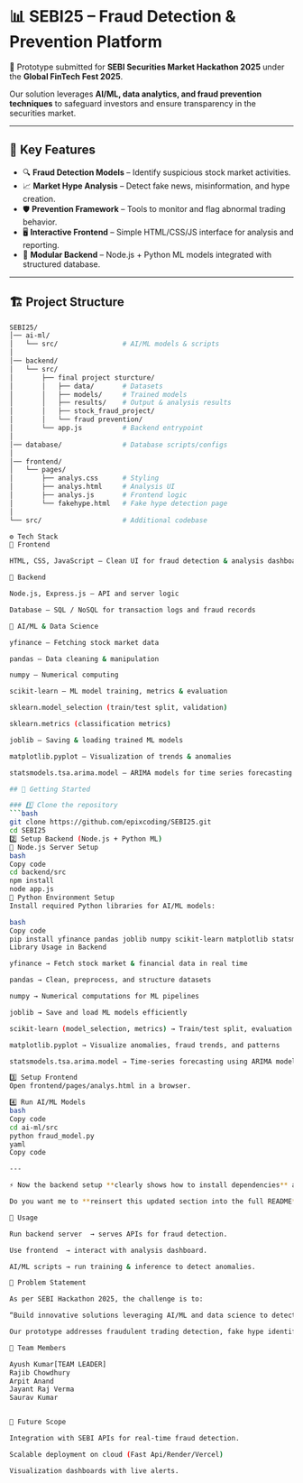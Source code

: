 # 📊 SEBI25 – Fraud Detection & Prevention Platform  

🚀 Prototype submitted for **SEBI Securities Market Hackathon 2025** under the **Global FinTech Fest 2025**.  

Our solution leverages **AI/ML, data analytics, and fraud prevention techniques** to safeguard investors and ensure transparency in the securities market.  

---

## 🌟 Key Features  
- 🔍 **Fraud Detection Models** – Identify suspicious stock market activities.  
- 📈 **Market Hype Analysis** – Detect fake news, misinformation, and hype creation.  
- 🛡 **Prevention Framework** – Tools to monitor and flag abnormal trading behavior.  
- 🖥 **Interactive Frontend** – Simple HTML/CSS/JS interface for analysis and reporting.  
- 📂 **Modular Backend** – Node.js + Python ML models integrated with structured database.  

---

## 🏗️ Project Structure  
```bash
SEBI25/
│── ai-ml/
│   └── src/                # AI/ML models & scripts
│
│── backend/
│   └── src/
│       ├── final project sturcture/
│       │   ├── data/       # Datasets
│       │   ├── models/     # Trained models
│       │   ├── results/    # Output & analysis results
│       │   ├── stock_fraud_project/
│       │   └── fraud prevention/
│       └── app.js          # Backend entrypoint
│
│── database/               # Database scripts/configs
│
│── frontend/
│   └── pages/
│       ├── analys.css      # Styling
│       ├── analys.html     # Analysis UI
│       ├── analys.js       # Frontend logic
│       └── fakehype.html   # Fake hype detection page
│
└── src/                    # Additional codebase

⚙️ Tech Stack
🔹 Frontend

HTML, CSS, JavaScript – Clean UI for fraud detection & analysis dashboards

🔹 Backend

Node.js, Express.js – API and server logic

Database – SQL / NoSQL for transaction logs and fraud records

🔹 AI/ML & Data Science

yfinance – Fetching stock market data

pandas – Data cleaning & manipulation

numpy – Numerical computing

scikit-learn – ML model training, metrics & evaluation

sklearn.model_selection (train/test split, validation)

sklearn.metrics (classification metrics)

joblib – Saving & loading trained ML models

matplotlib.pyplot – Visualization of trends & anomalies

statsmodels.tsa.arima.model – ARIMA models for time series forecasting

## 🚀 Getting Started  

### 1️⃣ Clone the repository  
```bash
git clone https://github.com/epixcoding/SEBI25.git
cd SEBI25
2️⃣ Setup Backend (Node.js + Python ML)
🔹 Node.js Server Setup
bash
Copy code
cd backend/src
npm install
node app.js
🔹 Python Environment Setup
Install required Python libraries for AI/ML models:

bash
Copy code
pip install yfinance pandas joblib numpy scikit-learn matplotlib statsmodels
Library Usage in Backend

yfinance → Fetch stock market & financial data in real time

pandas → Clean, preprocess, and structure datasets

numpy → Numerical computations for ML pipelines

joblib → Save and load ML models efficiently

scikit-learn (model_selection, metrics) → Train/test split, evaluation metrics for fraud detection models

matplotlib.pyplot → Visualize anomalies, fraud trends, and patterns

statsmodels.tsa.arima.model → Time-series forecasting using ARIMA models (market trend prediction)

3️⃣ Setup Frontend
Open frontend/pages/analys.html in a browser.

4️⃣ Run AI/ML Models
bash
Copy code
cd ai-ml/src
python fraud_model.py
yaml
Copy code

---

⚡ Now the backend setup **clearly shows how to install dependencies** and **how each library is used** → this will impress judges because it demonstrates clarity and modularity.  

Do you want me to **reinsert this updated section into the full README** so you have one clean final versio

🧪 Usage

Run backend server  → serves APIs for fraud detection.

Use frontend  → interact with analysis dashboard.

AI/ML scripts → run training & inference to detect anomalies.

📌 Problem Statement

As per SEBI Hackathon 2025, the challenge is to:

“Build innovative solutions leveraging AI/ML and data science to detect, prevent, and analyze fraud in the securities market, ensuring market integrity and protecting investors.”

Our prototype addresses fraudulent trading detection, fake hype identification, and preventive monitoring.

👥 Team Members

Ayush Kumar[TEAM LEADER]
Rajib Chowdhury
Arpit Anand
Jayant Raj Verma
Saurav Kumar


🔮 Future Scope

Integration with SEBI APIs for real-time fraud detection.

Scalable deployment on cloud (Fast Api/Render/Vercel)

Visualization dashboards with live alerts.
